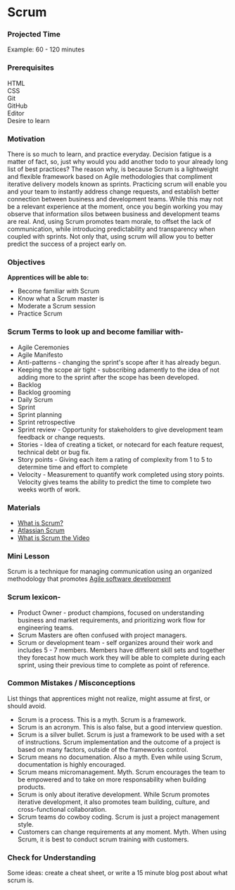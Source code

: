 # Scrum

### Projected Time

Example: 60 - 120 minutes

### Prerequisites
HTML  
CSS  
Git  
GitHub  
Editor  
Desire to learn  

### Motivation

There is so much to learn, and practice everyday. Decision fatigue is a matter of fact, so, just why would you add another todo to your already long list of best practices? The reason why, is because Scrum is a lightweight and flexible framework based on Agile methodologies that compliment iterative delivery models known as sprints.
Practicing scrum will enable you and your team to instantly address change requests, and establish better connection between business and development teams. While this may not be a relevant experience at the moment, once you begin working you may observe that information silos between business and development teams are real. And, using Scrum promotes team morale, to offset the lack of communication, while introducing predictability and transparency when coupled with sprints. Not only that, using scrum will allow you to better predict the success of a project early on.

### Objectives

**Apprentices will be able to:**

- Become familiar with Scrum
- Know what a Scrum master is 
- Moderate a Scrum session
- Practice Scrum

### Scrum Terms to look up and become familiar with-

- Agile Ceremonies
- Agile Manifesto
- Anti-patterns - changing the sprint's scope after it has already begun.
- Keeping the scope air tight - subscribing adamently to the idea of not adding more to the sprint after the scope has been developed.
- Backlog
- Backlog grooming
- Daily Scrum
- Sprint
- Sprint planning
- Sprint retrospective
- Sprint review - Opportunity for stakeholders to give development team feedback or change requests.
- Stories - Idea of creating a ticket, or notecard for each feature request, technical debt or bug fix.
- Story points - Giving each item a rating of complexity from 1 to 5 to determine time and effort to complete
- Velocity - Measurement to quantify work completed using story points. Velocity gives teams the ability to predict the time to complete two weeks worth of work.

### Materials

- [What is Scrum?](https://www.scrum.org/resources/what-is-scrum)
- [Atlassian Scrum](https://www.atlassian.com/agile/scrum)
- [What is Scrum the Video](https://youtu.be/TRcReyRYIMg)

### Mini Lesson

Scrum is a technique for managing communication using an organized methodology that promotes [Agile software development](https://en.wikipedia.org/wiki/Agile_software_development)

### Scrum lexicon-

- Product Owner - product champions, focused on understanding business and market requirements, and prioritizing work flow for engineering teams.
- Scrum Masters are often confused with project managers.
- Scrum or development team - self organizes around their work and includes 5 - 7 members. Members have different skill sets and together they forecast how much work they will be able to complete during each sprint, using their previous time to complete as point of reference.


### Common Mistakes / Misconceptions

List things that apprentices might not realize, might assume at first, or should avoid.

- Scrum is a process. This is a myth. Scrum is a framework.
- Scrum is an acronym. This is also false, but a good interview question.
- Scrum is a silver bullet. Scrum is just a framework to be used with a set of instructions. Scrum implementation and the outcome of a project is based on many factors, outside of the frameworks control.
- Scrum means no documenation. Also a myth. Even while using Scrum, documentation is highly encouraged.
- Scrum means micromanagement. Myth. Scrum encourages the team to be empowered and to take on more responsability when building products.
- Scrum is only about iterative development. While Scrum promotes iterative development, it also promotes team building, culture, and cross-functional collaboration.
- Scrum teams do cowboy coding. Scrum is just a project management style.
- Customers can change requirements at any moment. Myth. When using Scrum, it is best to conduct scrum training with customers.


### Check for Understanding

Some ideas: create a cheat sheet, or write a 15 minute blog post about what scrum is.
